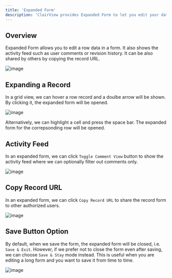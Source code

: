 ```yaml
---
title: 'Expanded Form'
description: 'ClairView provides Expanded Form to let you edit your data easily'
---
```


## Overview

Expanded Form allows you to edit a row data in a form. It also shows the activity feed such as user comments or revision history. It can be also shared by others by copying the record URL.

![image](https://user-images.githubusercontent.com/35857179/203273340-987b1242-9c78-4195-9ca2-3d3c49c7bccf.png)

## Expanding a Record

In a grid view, we can hover a row record and a doulbe arrow will be shown. By clicking it, the expanded form will be opened.

![image](https://user-images.githubusercontent.com/35857179/203274054-d20dc12b-7da8-4e6b-a144-19859b3c1c9c.png)

Alternatively, we can highlight a cell and press the space bar. The expanded form for the correpsonding row will be opened.

## Activity Feed

In an expanded form, we can click `Toggle Comment View` button to show the activity feed where we can optionally filter out comments only.

![image](https://user-images.githubusercontent.com/35857179/203275800-c8bc93f1-2a99-4766-8b81-70208c5675ca.png)

## Copy Record URL

In an expanded form, we can click `Copy Record URL` to share the record form to other authorized users.

![image](https://user-images.githubusercontent.com/35857179/203276149-bc97c70a-8bbf-48b4-a3fb-dd437c9405d3.png)

## Save Button Option

By default, when we save the form, the expanded form will be closed, i.e. `Save & Exit`. However, if we prefer not to close the form even after saving, we can choose `Save & Stay` mode instead. This is useful when you are editing a long form and you want to save it from time to time.

![image](https://user-images.githubusercontent.com/35857179/203276349-5d5c68d6-4523-41ae-8e23-312d2f6e9caa.png)